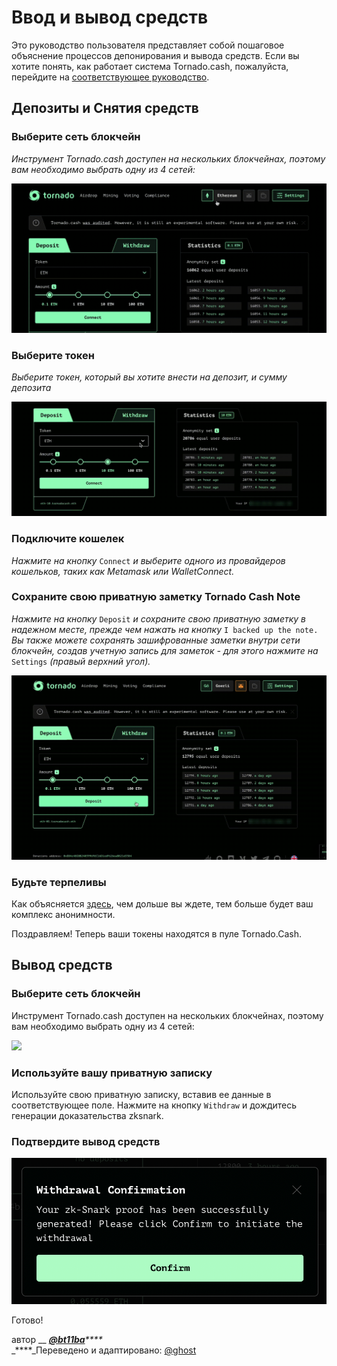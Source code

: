 # Ввод и вывод средств

Это руководство пользователя представляет собой пошаговое объяснение процессов депонирования и вывода средств. Если вы хотите понять, как работает система Tornado.cash, пожалуйста, перейдите на [соответствующее руководство](https://docs.tornado.cash/v/ru/how-does-tornado.cash-work).

## Депозиты и Снятия средств

### Выберите сеть блокчейн

_Инструмент Tornado.cash доступен на нескольких блокчейнах, поэтому вам необходимо выбрать одну из 4 сетей:_

![](../.gitbook/assets/azpoj.gif)

### Выберите токен

_Выберите токен, который вы хотите внести на депозит, и сумму депозита_

![](../.gitbook/assets/abdce.gif)

### Подключите кошелек

_Нажмите на кнопку_ `Connect` _и выберите одного из провайдеров кошельков, таких как Metamask или WalletConnect._

### Сохраните свою приватную заметку Tornado Cash Note

_Нажмите на кнопку_ `Deposit` _и сохраните свою приватную заметку в надежном месте, прежде чем нажать на кнопку_ `I backed up the note.` _Вы также можете сохранять зашифрованные заметки внутри сети блокчейн, создав учетную запись для заметок - для этого нажмите на_ `Settings` _(правый верхний угол)._

![](../.gitbook/assets/aaaab.gif)

### Будьте терпеливы

Как объясняется [здесь](https://docs.tornado.cash/v/ru/tips-to-remain-anonymous#ispolzuite-neskolko-adresov), чем дольше вы ждете, тем больше будет ваш комплекс анонимности.

Поздравляем! Теперь ваши токены находятся в пуле Tornado.Cash.

## Вывод средств

### Выберите сеть блокчейн

Инструмент Tornado.cash доступен на нескольких блокчейнах, поэтому вам необходимо выбрать одну из 4 сетей:

![](<../.gitbook/assets/Enregistrement de l’écran 2021-08-25 à 16.15.15(1).gif>)

### Используйте вашу приватную записку

Используйте свою приватную записку, вставив ее данные в соответствующее поле. Нажмите на кнопку `Withdraw` и дождитесь генерации доказательства zksnark.

### Подтвердите вывод средств

![](../.gitbook/assets/abdaaaa.png)

Готово!

автор __ [_**@bt11ba**_](https://torn.community/u/bt11ba/)_****_\
_****_Переведено и адаптировано: [@ghost](https://torn.community/u/ghost/summary)
